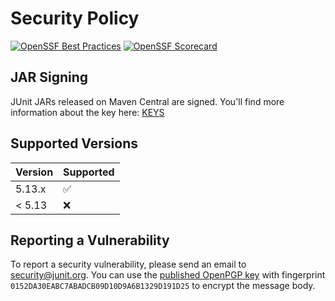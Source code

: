 # Security Policy

[![OpenSSF Best Practices](https://www.bestpractices.dev/projects/9607/badge)](https://www.bestpractices.dev/projects/9607) [![OpenSSF Scorecard](https://api.scorecard.dev/projects/github.com/junit-team/junit5/badge)](https://scorecard.dev/viewer/?uri=github.com/junit-team/junit5)

## JAR Signing

JUnit JARs released on Maven Central are signed.
You'll find more information about the key here: [KEYS](./KEYS)

## Supported Versions

| Version | Supported          |
|---------| ------------------ |
| 5.13.x  | :white_check_mark: |
| < 5.13  | :x:                |

## Reporting a Vulnerability

To report a security vulnerability, please send an email to security@junit.org. You can use the [published OpenPGP key](https://keys.openpgp.org/search?q=security%40junit.org) with fingerprint `0152DA30EABC7ABADCB09D10D9A6B1329D191D25` to encrypt the message body.
